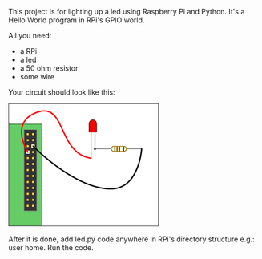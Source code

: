 This project is for lighting up a led using Raspberry Pi and Python. It's a Hello World program in RPi's GPIO world.

All you need:
* a RPi
* a led
* a 50 ohm resistor
* some wire

Your circuit should look like this:

![](https://github.com/f-istvan/robot-and-smart-home-technologies/blob/master/readme-pictures/1-led.png)

After it is done, add led.py code anywhere in RPi's directory structure e.g.: user home. Run the code.
